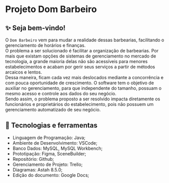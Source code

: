 <h1>
  <p>Projeto Dom Barbeiro</p>
</h1>

## ✨ Seja bem-vindo!

O `Dom Barbeiro` vem para mudar a realidade dessas barbearias, facilitando o gerenciamento de horários e finanças.<br>
O problema a ser solucionado é facilitar a organização de barbearias. Por mais que existam opções de sistemas de gerenciamento no mercado de tecnologia, a grande maioria delas não são acessíveis para menores estabelecimentos e acabam por gerir seus serviços a partir de métodos arcaicos e lentos.<br>
Dessa maneira, ficam cada vez mais deslocados mediante a concorrência e com pouca oportunidade de crescimento. O software tem o objetivo de auxiliar no gerenciamento, para que independente do tamanho, possuam o mesmo acesso e controle aos dados do seu negócio.<br>
Sendo assim, o problema proposto a ser resolvido impacta diretamente os funcionários e proprietários do estabelecimento, pois não possuem um gerenciamento automatizado de seu negócio. 

## 🔨 Tecnologias e ferramentas

- Linguagem de Programação: Java; 
- Ambiente de Desenvolvimento: VSCode; 
- Banco Dados: MySQL, MySQL Workbench; 
- Prototipação: Figma, SceneBuilder; 
- Repositório: Github;
- Gerenciamento de Projeto: Trello; 
- Diagramas: Astah 8.5.0; 
- Edição do documento: Google Docs; 
